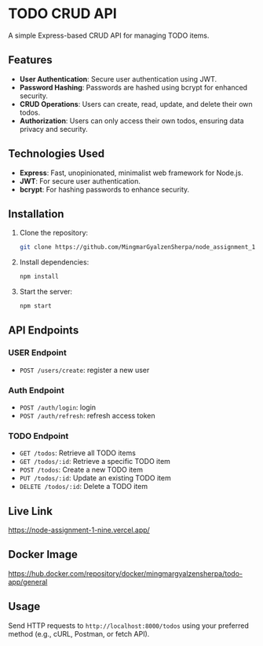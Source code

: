# TODO CRUD API

A simple Express-based CRUD API for managing TODO items.

## Features

- **User Authentication**: Secure user authentication using JWT.
- **Password Hashing**: Passwords are hashed using bcrypt for enhanced security.
- **CRUD Operations**: Users can create, read, update, and delete their own todos.
- **Authorization**: Users can only access their own todos, ensuring data privacy and security.

## Technologies Used

- **Express**: Fast, unopinionated, minimalist web framework for Node.js.
- **JWT**: For secure user authentication.
- **bcrypt**: For hashing passwords to enhance security.

## Installation

1. Clone the repository:
   ```bash
   git clone https://github.com/MingmarGyalzenSherpa/node_assignment_1.git
   ```
2. Install dependencies:
   ```bash
   npm install
   ```
3. Start the server:
   ```bash
   npm start
   ```

## API Endpoints

### USER Endpoint

- `POST /users/create`: register a new user

### Auth Endpoint

- `POST /auth/login`: login
- `POST /auth/refresh`: refresh access token

### TODO Endpoint

- `GET /todos`: Retrieve all TODO items
- `GET /todos/:id`: Retrieve a specific TODO item
- `POST /todos`: Create a new TODO item
- `PUT /todos/:id`: Update an existing TODO item
- `DELETE /todos/:id`: Delete a TODO item

## Live Link

https://node-assignment-1-nine.vercel.app/

## Docker Image

https://hub.docker.com/repository/docker/mingmargyalzensherpa/todo-app/general

## Usage

Send HTTP requests to `http://localhost:8000/todos` using your preferred method (e.g., cURL, Postman, or fetch API).
